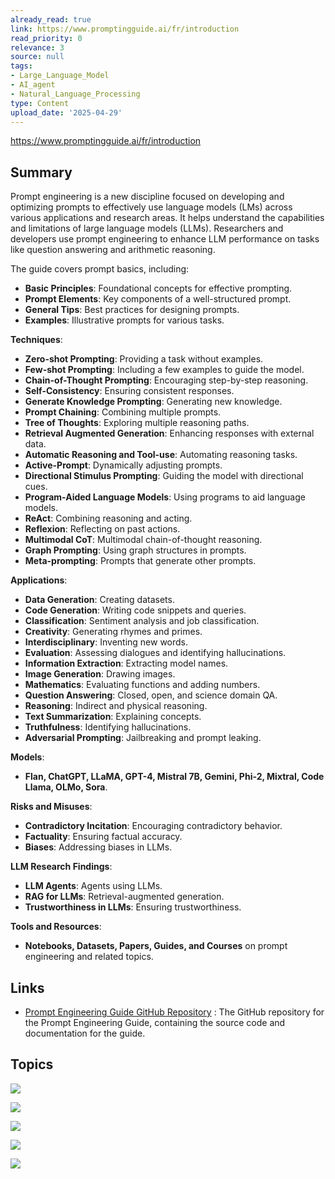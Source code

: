 ```yaml
---
already_read: true
link: https://www.promptingguide.ai/fr/introduction
read_priority: 0
relevance: 3
source: null
tags:
- Large_Language_Model
- AI_agent
- Natural_Language_Processing
type: Content
upload_date: '2025-04-29'
---
```


https://www.promptingguide.ai/fr/introduction
## Summary

Prompt engineering is a new discipline focused on developing and optimizing prompts to effectively use language models (LMs) across various applications and research areas. It helps understand the capabilities and limitations of large language models (LLMs). Researchers and developers use prompt engineering to enhance LLM performance on tasks like question answering and arithmetic reasoning.

The guide covers prompt basics, including:

- **Basic Principles**: Foundational concepts for effective prompting.
- **Prompt Elements**: Key components of a well-structured prompt.
- **General Tips**: Best practices for designing prompts.
- **Examples**: Illustrative prompts for various tasks.

**Techniques**:
- **Zero-shot Prompting**: Providing a task without examples.
- **Few-shot Prompting**: Including a few examples to guide the model.
- **Chain-of-Thought Prompting**: Encouraging step-by-step reasoning.
- **Self-Consistency**: Ensuring consistent responses.
- **Generate Knowledge Prompting**: Generating new knowledge.
- **Prompt Chaining**: Combining multiple prompts.
- **Tree of Thoughts**: Exploring multiple reasoning paths.
- **Retrieval Augmented Generation**: Enhancing responses with external data.
- **Automatic Reasoning and Tool-use**: Automating reasoning tasks.
- **Active-Prompt**: Dynamically adjusting prompts.
- **Directional Stimulus Prompting**: Guiding the model with directional cues.
- **Program-Aided Language Models**: Using programs to aid language models.
- **ReAct**: Combining reasoning and acting.
- **Reflexion**: Reflecting on past actions.
- **Multimodal CoT**: Multimodal chain-of-thought reasoning.
- **Graph Prompting**: Using graph structures in prompts.
- **Meta-prompting**: Prompts that generate other prompts.

**Applications**:
- **Data Generation**: Creating datasets.
- **Code Generation**: Writing code snippets and queries.
- **Classification**: Sentiment analysis and job classification.
- **Creativity**: Generating rhymes and primes.
- **Interdisciplinary**: Inventing new words.
- **Evaluation**: Assessing dialogues and identifying hallucinations.
- **Information Extraction**: Extracting model names.
- **Image Generation**: Drawing images.
- **Mathematics**: Evaluating functions and adding numbers.
- **Question Answering**: Closed, open, and science domain QA.
- **Reasoning**: Indirect and physical reasoning.
- **Text Summarization**: Explaining concepts.
- **Truthfulness**: Identifying hallucinations.
- **Adversarial Prompting**: Jailbreaking and prompt leaking.

**Models**:
- **Flan, ChatGPT, LLaMA, GPT-4, Mistral 7B, Gemini, Phi-2, Mixtral, Code Llama, OLMo, Sora**.

**Risks and Misuses**:
- **Contradictory Incitation**: Encouraging contradictory behavior.
- **Factuality**: Ensuring factual accuracy.
- **Biases**: Addressing biases in LLMs.

**LLM Research Findings**:
- **LLM Agents**: Agents using LLMs.
- **RAG for LLMs**: Retrieval-augmented generation.
- **Trustworthiness in LLMs**: Ensuring trustworthiness.

**Tools and Resources**:
- **Notebooks, Datasets, Papers, Guides, and Courses** on prompt engineering and related topics.
## Links

- [Prompt Engineering Guide GitHub Repository](https://github.com/dair-ai/Prompt-Engineering-Guide) : The GitHub repository for the Prompt Engineering Guide, containing the source code and documentation for the guide.

## Topics

![](topics/Concept/Few%20shot%20Prompting)

![](topics/Concept/Zero%20shot%20Prompting)

![](topics/Concept/Retrieval%20Augmented%20Generation)

![](topics/Concept/Prompt%20Engineering)

![](topics/Concept/Chain%20of%20Thought%20Prompting)